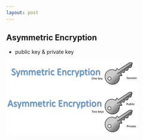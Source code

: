 ```yaml
---
layout: post
---
```


## Asymmetric Encryption

* public key & private key

![pubprivkey](assets/symmetricasymmetric.png)

